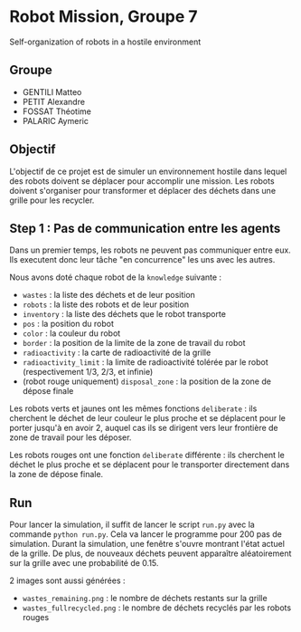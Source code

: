# Robot Mission, Groupe 7
Self-organization of robots in a hostile environment


## Groupe
- GENTILI Matteo
- PETIT Alexandre
- FOSSAT Théotime
- PALARIC Aymeric

## Objectif
L'objectif de ce projet est de simuler un environnement hostile dans lequel des robots doivent se déplacer pour accomplir une mission. Les robots doivent s'organiser pour transformer et déplacer des déchets dans une grille pour les recycler.

## Step 1 : Pas de communication entre les agents
Dans un premier temps, les robots ne peuvent pas communiquer entre eux. Ils executent donc leur tâche "en concurrence" les uns avec les autres.

Nous avons doté chaque robot de la `knowledge` suivante :
- `wastes` : la liste des déchets et de leur position
- `robots` : la liste des robots et de leur position
- `inventory` : la liste des déchets que le robot transporte
- `pos` : la position du robot
- `color` : la couleur du robot
- `border` : la position de la limite de la zone de travail du robot
- `radioactivity` : la carte de radioactivité de la grille
- `radioactivity_limit` : la limite de radioactivité tolérée par le robot (respectivement 1/3, 2/3, et infinie)
- (robot rouge uniquement) `disposal_zone` : la position de la zone de dépose finale

Les robots verts et jaunes ont les mêmes fonctions `deliberate` : ils cherchent le déchet de leur couleur le plus proche et se déplacent pour le porter jusqu'à en avoir 2, auquel cas ils se dirigent vers leur frontière de zone de travail pour les déposer.

Les robots rouges ont une fonction `deliberate` différente : ils cherchent le déchet le plus proche et se déplacent pour le transporter directement dans la zone de dépose finale.

## Run
Pour lancer la simulation, il suffit de lancer le script `run.py` avec la commande `python run.py`. Cela va lancer le programme pour 200 pas de simulation.
Durant la simulation, une fenêtre s'ouvre montrant l'état actuel de la grille. De plus, de nouveaux déchets peuvent apparaître aléatoirement sur la grille avec une probabilité de 0.15.

2 images sont aussi générées :
<!-- - `nbwastes_carried.png` : le nombre de déchets transportés par chaque robot -->
- `wastes_remaining.png` : le nombre de déchets restants sur la grille
- `wastes_fullrecycled.png` : le nombre de déchets recyclés par les robots rouges